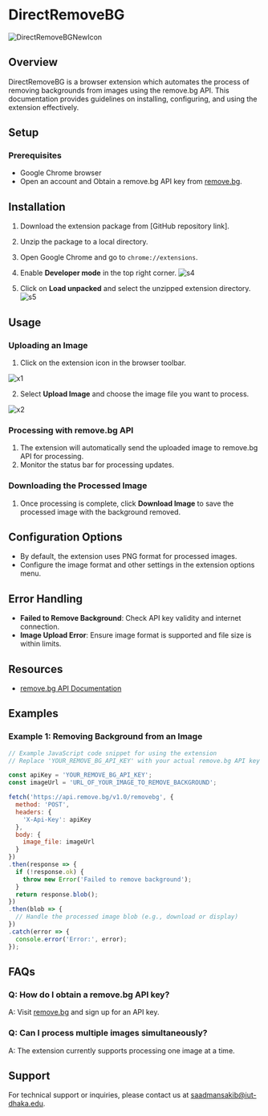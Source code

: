 # DirectRemoveBG
![DirectRemoveBGNewIcon](https://github.com/saadmansakib47/DirectRemoveBG/assets/134169023/95838195-6552-4efe-a207-520e6667de7e)

## Overview

DirectRemoveBG is a browser extension which automates the process of removing backgrounds from images using the remove.bg API. This documentation provides guidelines on installing, configuring, and using the extension effectively.

## Setup

### Prerequisites

- Google Chrome browser
- Open an account and Obtain a remove.bg API key from [remove.bg](https://www.remove.bg/api).

## Installation

1. Download the extension package from [GitHub repository link].
2. Unzip the package to a local directory.
3. Open Google Chrome and go to `chrome://extensions`.
4. Enable **Developer mode** in the top right corner.
![s4](https://github.com/saadmansakib47/DirectRemoveBG/assets/134169023/f18798c5-fa74-4c2f-994a-48b5353fb130)

5. Click on **Load unpacked** and select the unzipped extension directory.
![s5](https://github.com/saadmansakib47/DirectRemoveBG/assets/134169023/362c5f4f-649b-4856-8cf3-6776f28dbbb1)


## Usage

### Uploading an Image

1. Click on the extension icon in the browser toolbar.

![x1](https://github.com/saadmansakib47/DirectRemoveBG/assets/134169023/071043d3-b76d-4fe2-9dba-bdbb894a1ced)

2. Select **Upload Image** and choose the image file you want to process.

![x2](https://github.com/saadmansakib47/DirectRemoveBG/assets/134169023/515eb5ef-568e-4a8b-8d1b-4ba1e73663a1)


### Processing with remove.bg API

1. The extension will automatically send the uploaded image to remove.bg API for processing.
2. Monitor the status bar for processing updates.

### Downloading the Processed Image

1. Once processing is complete, click **Download Image** to save the processed image with the background removed.

## Configuration Options

- By default, the extension uses PNG format for processed images.
- Configure the image format and other settings in the extension options menu.

## Error Handling

- **Failed to Remove Background**: Check API key validity and internet connection.
- **Image Upload Error**: Ensure image format is supported and file size is within limits.

## Resources

- [remove.bg API Documentation](https://www.remove.bg/api)

## Examples

### Example 1: Removing Background from an Image

```javascript
// Example JavaScript code snippet for using the extension
// Replace 'YOUR_REMOVE_BG_API_KEY' with your actual remove.bg API key

const apiKey = 'YOUR_REMOVE_BG_API_KEY';
const imageUrl = 'URL_OF_YOUR_IMAGE_TO_REMOVE_BACKGROUND';

fetch('https://api.remove.bg/v1.0/removebg', {
  method: 'POST',
  headers: {
    'X-Api-Key': apiKey
  },
  body: {
    image_file: imageUrl
  }
})
.then(response => {
  if (!response.ok) {
    throw new Error('Failed to remove background');
  }
  return response.blob();
})
.then(blob => {
  // Handle the processed image blob (e.g., download or display)
})
.catch(error => {
  console.error('Error:', error);
});

```

## FAQs

### Q: How do I obtain a remove.bg API key?
A: Visit [remove.bg](https://www.remove.bg/) and sign up for an API key.

### Q: Can I process multiple images simultaneously?
A: The extension currently supports processing one image at a time.

## Support

For technical support or inquiries, please contact us at [saadmansakib@iut-dhaka.edu](mailto:saadmansakib@iut-dhaka.edu).

